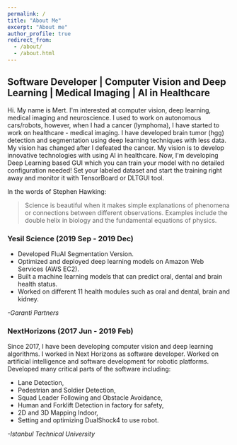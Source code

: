```yaml
---
permalink: /
title: "About Me"
excerpt: "About me"
author_profile: true
redirect_from: 
  - /about/
  - /about.html
---
```


## Software Developer | Computer Vision and Deep Learning | Medical Imaging | AI in Healthcare


Hi. My name is Mert. I'm interested at computer vision, deep learning, medical imaging and neuroscience. I used to work on autonomous cars/robots, however, when I had a cancer (lymphoma), I have started to work on healthcare - medical imaging. I have developed brain tumor (hgg) detection and segmentation using deep learning techniques with less data. My vision has changed after I defeated the cancer. My vision is to develop  innovative technologies with using AI in healthcare. Now, I'm developing Deep Learning based GUI which you can train your model with no detailed configuration needed! Set your labeled dataset and start the training right away and monitor it with TensorBoard or DLTGUI tool.

In the words of Stephen Hawking:
> Science is beautiful when it makes simple explanations of phenomena or connections between different observations. Examples include the double helix in biology and the fundamental equations of physics.

### Yesil Science (2019 Sep - 2019 Dec)
* Developed FluAI Segmentation Version.
* Optimized and deployed deep learning models on Amazon Web Services (AWS EC2).
* Built a machine learning models that can predict oral, dental and brain health status.
* Worked on different 11 health modules such as oral and dental, brain and kidney.

*-Garanti Partners*

### NextHorizons (2017 Jun - 2019 Feb)
Since 2017, I have been developing computer vision and deep learning algorithms. I worked in Next Horizons as software developer. Worked on artificial intelligence and software development for robotic platforms. Developed many critical parts of the software including:
* Lane Detection,
* Pedestrian and Soldier Detection,
* Squad Leader Following and Obstacle Avoidance,
* Human and Forklift Detection in factory for safety,
* 2D and 3D Mapping Indoor,
* Setting and optimizing DualShock4 to use robot.

*-Istanbul Technical University*
